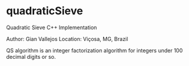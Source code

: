 # quadraticSieve
Quadratic Sieve C++ Implementation

Author: Gian Vallejos 
Location: Viçosa, MG, Brazil

QS algorithm is an integer factorization algorithm for integers under 100 decimal digits or so.
